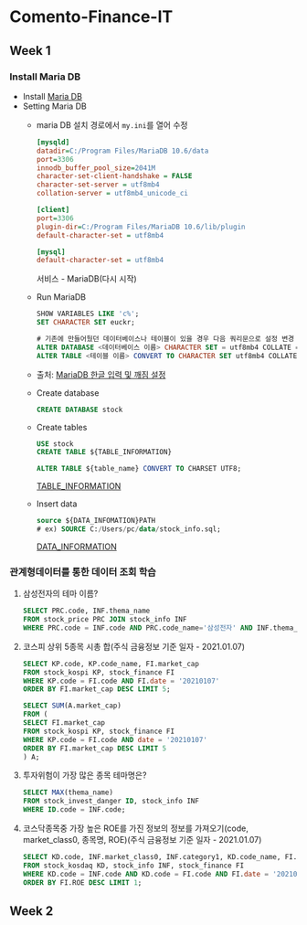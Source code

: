 # Comento-Finance-IT

## Week 1
### Install Maria DB
- Install [Maria DB](https://mariadb.org/download/)
- Setting Maria DB
  - maria DB 설치 경로에서 `my.ini`를 열어 수정
    ```ini
    [mysqld]
    datadir=C:/Program Files/MariaDB 10.6/data
    port=3306
    innodb_buffer_pool_size=2041M
    character-set-client-handshake = FALSE
    character-set-server = utf8mb4
    collation-server = utf8mb4_unicode_ci

    [client]
    port=3306
    plugin-dir=C:/Program Files/MariaDB 10.6/lib/plugin
    default-character-set = utf8mb4

    [mysql]
    default-character-set = utf8mb4
    ```
    서비스 - MariaDB(다시 시작)

  - Run MariaDB
    ```sql
    SHOW VARIABLES LIKE 'c%';
    SET CHARACTER SET euckr;

    # 기존에 만들어뒀던 데이터베이스나 테이블이 있을 경우 다음 쿼리문으로 설정 변경
    ALTER DATABASE <데이터베이스 이름> CHARACTER SET = utf8mb4 COLLATE = utf8mb4_unicode_ci;
    ALTER TABLE <테이블 이름> CONVERT TO CHARACTER SET utf8mb4 COLLATE utf8mb4_unicode_ci;
    ```
  - 출처: [MariaDB 한글 입력 및 깨짐 설정](https://lazeturtle.tistory.com/28)

  - Create database
    ```sql
    CREATE DATABASE stock
    ```
  - Create tables
    ```sql
    USE stock
    CREATE TABLE ${TABLE_INFORMATION}

    ALTER TABLE ${table_name} CONVERT TO CHARSET UTF8;
    ```
    [TABLE_INFORMATION](https://github.com/britko/Comento-Finance-IT/tree/master/Week1/1%EC%A3%BC%EC%B0%A8%20%EA%B3%BC%EC%A0%9C%20%EC%82%AC%EC%A0%84%20%EC%84%A4%EC%A0%95%20%EB%82%B4%EC%9A%A9(%ED%85%8C%EC%9D%B4%EB%B8%94)/%ED%85%8C%EC%9D%B4%EB%B8%94%20%EC%A0%95%EB%B3%B4)
  - Insert data
    ```sql
    source ${DATA_INFOMATION}PATH
    # ex) SOURCE C:/Users/pc/data/stock_info.sql;
    ```
    [DATA_INFORMATION](https://github.com/britko/Comento-Finance-IT/tree/master/Week1/1%EC%A3%BC%EC%B0%A8%20%EA%B3%BC%EC%A0%9C%20%EC%82%AC%EC%A0%84%20%EC%84%A4%EC%A0%95%20%EB%82%B4%EC%9A%A9(%ED%85%8C%EC%9D%B4%EB%B8%94)/%EB%8D%B0%EC%9D%B4%ED%84%B0%EC%A0%95%EB%B3%B4)

### 관계형데이터를 통한 데이터 조회 학습

1. 삼성전자의 테마 이름?
    ```sql
    SELECT PRC.code, INF.thema_name 
    FROM stock_price PRC JOIN stock_info INF 
    WHERE PRC.code = INF.code AND PRC.code_name='삼성전자' AND INF.thema_name IS NOT NULL;
    ```

2. 코스피 상위 5종목 시총 합(주식 금융정보 기준 일자 - 2021.01.07)
    ```sql
    SELECT KP.code, KP.code_name, FI.market_cap
    FROM stock_kospi KP, stock_finance FI 
    WHERE KP.code = FI.code AND FI.date = '20210107' 
    ORDER BY FI.market_cap DESC LIMIT 5;

    SELECT SUM(A.market_cap)
    FROM ( 
    SELECT FI.market_cap
    FROM stock_kospi KP, stock_finance FI 
    WHERE KP.code = FI.code AND date = '20210107' 
    ORDER BY FI.market_cap DESC LIMIT 5
    ) A;
    ```

3. 투자위험이 가장 많은 종목 테마명은?
    ```sql
    SELECT MAX(thema_name)
    FROM stock_invest_danger ID, stock_info INF
    WHERE ID.code = INF.code;
    ```

4. 코스닥종목중 가장 높은 ROE를 가진 정보의 정보를 가져오기(code, market_class0, 종목명, ROE)(주식 금융정보 기준 일자 - 2021.01.07)
    ```sql
    SELECT KD.code, INF.market_class0, INF.category1, KD.code_name, FI.ROE
    FROM stock_kosdaq KD, stock_info INF, stock_finance FI
    WHERE KD.code = INF.code AND KD.code = FI.code AND FI.date = '20210107'
    ORDER BY FI.ROE DESC LIMIT 1;
    ```

## Week 2
### 